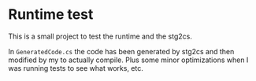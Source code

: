# Runtime test
This is a small project to test the runtime and the stg2cs.

In `GeneratedCode.cs` the code has been generated by stg2cs and then modified by my to actually compile. Plus some minor optimizations when I was running tests to see what works, etc.
